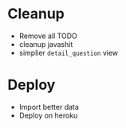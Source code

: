 # Cleanup

- Remove all TODO
- cleanup javashit
- simplier `detail_question` view

# Deploy

- Import better data
- Deploy on heroku
